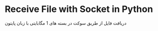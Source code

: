 # Receive File with Socket in Python

دریافت فایل از طریق سوکت در بسته های 1 مگابایتی با زبان پایتون

